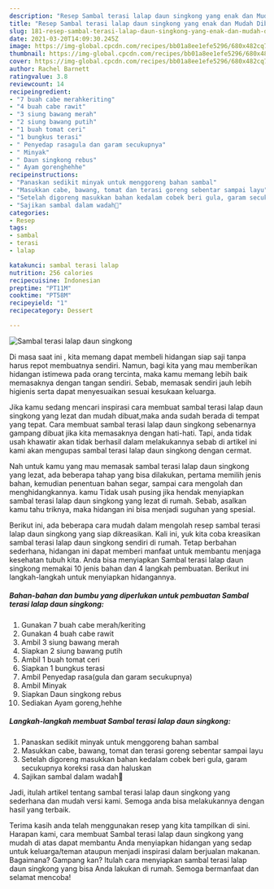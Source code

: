 ```yaml
---
description: "Resep Sambal terasi lalap daun singkong yang enak dan Mudah Dibuat"
title: "Resep Sambal terasi lalap daun singkong yang enak dan Mudah Dibuat"
slug: 181-resep-sambal-terasi-lalap-daun-singkong-yang-enak-dan-mudah-dibuat
date: 2021-03-20T14:09:30.245Z
image: https://img-global.cpcdn.com/recipes/bb01a8ee1efe5296/680x482cq70/sambal-terasi-lalap-daun-singkong-foto-resep-utama.jpg
thumbnail: https://img-global.cpcdn.com/recipes/bb01a8ee1efe5296/680x482cq70/sambal-terasi-lalap-daun-singkong-foto-resep-utama.jpg
cover: https://img-global.cpcdn.com/recipes/bb01a8ee1efe5296/680x482cq70/sambal-terasi-lalap-daun-singkong-foto-resep-utama.jpg
author: Rachel Barnett
ratingvalue: 3.8
reviewcount: 14
recipeingredient:
- "7 buah cabe merahkeriting"
- "4 buah cabe rawit"
- "3 siung bawang merah"
- "2 siung bawang putih"
- "1 buah tomat ceri"
- "1 bungkus terasi"
- " Penyedap rasagula dan garam secukupnya"
- " Minyak"
- " Daun singkong rebus"
- " Ayam gorenghehhe"
recipeinstructions:
- "Panaskan sedikit minyak untuk menggoreng bahan sambal"
- "Masukkan cabe, bawang, tomat dan terasi goreng sebentar sampai layu"
- "Setelah digoreng masukkan bahan kedalam cobek beri gula, garam secukupnya koreksi rasa dan haluskan"
- "Sajikan sambal dalam wadah🥰"
categories:
- Resep
tags:
- sambal
- terasi
- lalap

katakunci: sambal terasi lalap 
nutrition: 256 calories
recipecuisine: Indonesian
preptime: "PT11M"
cooktime: "PT58M"
recipeyield: "1"
recipecategory: Dessert

---
```



![Sambal terasi lalap daun singkong](https://img-global.cpcdn.com/recipes/bb01a8ee1efe5296/680x482cq70/sambal-terasi-lalap-daun-singkong-foto-resep-utama.jpg)

Di masa  saat ini , kita memang dapat membeli hidangan siap saji tanpa harus repot membuatnya sendiri. Namun, bagi kita yang mau memberikan hidangan istimewa pada orang tercinta, maka kamu memang lebih baik memasaknya dengan tangan sendiri. Sebab, memasak sendiri jauh lebih higienis serta dapat menyesuaikan sesuai kesukaan keluarga.

Jika kamu sedang mencari inspirasi cara membuat sambal terasi lalap daun singkong yang lezat dan mudah dibuat,maka anda sudah berada di tempat yang tepat. Cara membuat sambal terasi lalap daun singkong  sebenarnya gampang dibuat jika kita memasaknya dengan hati-hati. Tapi, anda tidak usah khawatir akan tidak berhasil dalam melakukannya 
sebab di artikel ini kami akan mengupas sambal terasi lalap daun singkong dengan cermat.  



Nah untuk kamu yang mau memasak sambal terasi lalap daun singkong yang lezat, ada beberapa tahap yang bisa dilakukan, pertama memilih jenis bahan, kemudian penentuan bahan segar, sampai cara mengolah dan menghidangkannya. kamu Tidak usah pusing jika hendak menyiapkan sambal terasi lalap daun singkong yang lezat di rumah. Sebab, asalkan kamu  tahu triknya, maka hidangan ini bisa menjadi suguhan yang spesial.

Berikut ini, ada beberapa cara mudah dalam mengolah resep sambal terasi lalap daun singkong yang siap dikreasikan. Kali ini, yuk kita coba kreasikan sambal terasi lalap daun singkong sendiri di rumah. Tetap berbahan sederhana, hidangan ini dapat memberi manfaat untuk membantu menjaga kesehatan tubuh kita. Anda bisa menyiapkan Sambal terasi lalap daun singkong memakai 10 jenis bahan dan 4 langkah pembuatan. Berikut ini langkah-langkah untuk menyiapkan hidangannya.

<!--inarticleads1-->

##### Bahan-bahan dan bumbu yang diperlukan untuk pembuatan Sambal terasi lalap daun singkong:

1. Gunakan 7 buah cabe merah/keriting
1. Gunakan 4 buah cabe rawit
1. Ambil 3 siung bawang merah
1. Siapkan 2 siung bawang putih
1. Ambil 1 buah tomat ceri
1. Siapkan 1 bungkus terasi
1. Ambil  Penyedap rasa(gula dan garam secukupnya)
1. Ambil  Minyak
1. Siapkan  Daun singkong rebus
1. Sediakan  Ayam goreng,hehhe




<!--inarticleads2-->

##### Langkah-langkah membuat Sambal terasi lalap daun singkong:

1. Panaskan sedikit minyak untuk menggoreng bahan sambal
1. Masukkan cabe, bawang, tomat dan terasi goreng sebentar sampai layu
1. Setelah digoreng masukkan bahan kedalam cobek beri gula, garam secukupnya koreksi rasa dan haluskan
1. Sajikan sambal dalam wadah🥰




Jadi, itulah artikel tentang  sambal terasi lalap daun singkong  yang sederhana dan mudah versi kami. Semoga anda bisa melakukannya dengan hasil yang terbaik. 

Terima kasih anda telah menggunakan resep yang kita tampilkan di sini. Harapan kami, cara membuat  Sambal terasi lalap daun singkong yang mudah di atas dapat membantu Anda menyiapkan hidangan yang sedap untuk keluarga/teman ataupun menjadi inspirasi dalam berjualan makanan. Bagaimana? Gampang kan? Itulah cara menyiapkan sambal terasi lalap daun singkong yang bisa Anda lakukan di rumah. Semoga bermanfaat dan selamat mencoba!

